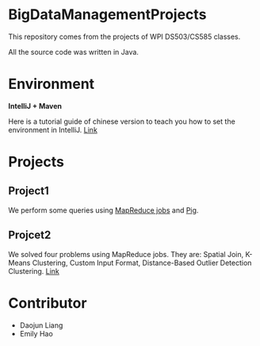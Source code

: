 # BigDataManagementProjects

This repository comes from the projects of WPI DS503/CS585 classes.

All the source code was written in Java.

# Environment 

**IntelliJ + Maven**

Here is a tutorial guide of chinese version to teach you how to set the environment in IntelliJ.
[Link](https://www.polarxiong.com/archives/Hadoop-Intellij%E7%BB%93%E5%90%88Maven%E6%9C%AC%E5%9C%B0%E8%BF%90%E8%A1%8C%E5%92%8C%E8%B0%83%E8%AF%95MapReduce%E7%A8%8B%E5%BA%8F-%E6%97%A0%E9%9C%80%E6%90%AD%E8%BD%BDHadoop%E5%92%8CHDFS%E7%8E%AF%E5%A2%83.html)

# Projects

## Project1 

We perform some queries using [MapReduce jobs](https://github.com/daojunL/-BigDataManagementProjects/tree/master/project1/mapreduce) and [Pig](https://github.com/daojunL/-BigDataManagementProjects/tree/master/project1/pig_scripts).

## Projcet2 

We solved four problems using MapReduce jobs. They are: Spatial Join, K-Means Clustering, Custom Input Format, Distance-Based Outlier Detection Clustering. [Link](https://github.com/daojunL/-BigDataManagementProjects/tree/master/project2/java)

# Contributor

- Daojun Liang
- Emily Hao 


